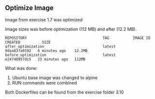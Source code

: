 ## Optimize Image

Image from exercise 1.7 was optimized

Image sizes was before optimization (112 MB) and after (12.2 MB).

````
REPOSITORY                                   TAG           IMAGE ID       CREATED          SIZE
after_optimization                           latest        9daa837a9192   6 minutes ago    12.2MB
before_optimization                          latest        e24740957dc5   23 minutes ago   112MB
````
What was done:

1. Ubuntu base image was changed to alpine
2. RUN commands were combined

Both Dockerfiles can be found from the exercise folder 3.10

